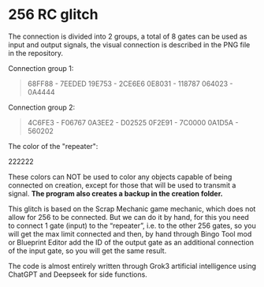 # 256 RC glitch
The connection is divided into 2 groups, a total of 8 gates can be used as input and output signals, the visual connection is described in the PNG file in the repository.

Connection group 1:

> 68FF88 - 7EEDED
> 19E753 - 2CE6E6
> 0E8031 - 118787
> 064023 - 0A4444

Connection group 2:

> 4C6FE3 - F06767
> 0A3EE2 - D02525
> 0F2E91 - 7C0000
> 0A1D5A - 560202

The color of the "repeater":

222222

These colors can NOT be used to color any objects capable of being connected on creation, except for those that will be used to transmit a signal.
**The program also creates a backup in the creation folder.**

This glitch is based on the Scrap Mechanic game mechanic, which does not allow for 256 to be connected. But we can do it by hand, for this you need to connect 1 gate (input) to the “repeater”, i.e. to the other 256 gates, so you will get the max limit connected and then, by hand through Bingo Tool mod or Blueprint Editor add the ID of the output gate as an additional connection of the input gate, so you will get the same result.

The code is almost entirely written through Grok3 artificial intelligence using ChatGPT and Deepseek for side functions.
